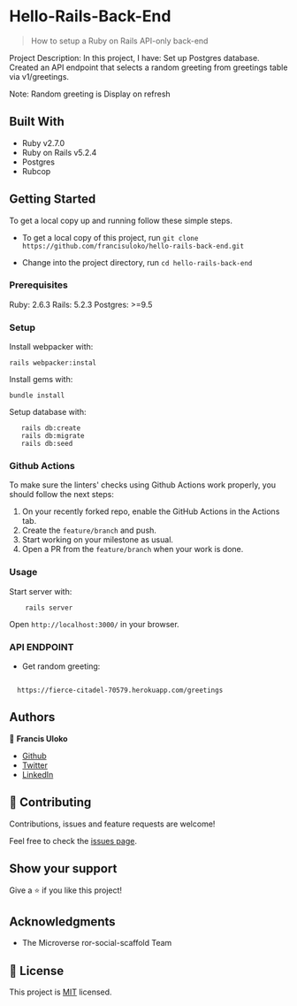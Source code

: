 # Hello-Rails-Back-End

> How to setup a Ruby on Rails API-only back-end

Project Description:
In this project, I have:
Set up Postgres database.
Created an API endpoint that selects a random greeting from greetings table via v1/greetings.

Note: Random greeting is Display on refresh

## Built With

- Ruby v2.7.0
- Ruby on Rails v5.2.4
- Postgres
- Rubcop


## Getting Started

To get a local copy up and running follow these simple steps.

- To get a local copy of this project, run
`git clone https://github.com/francisuloko/hello-rails-back-end.git`

- Change into the project directory, run
`cd hello-rails-back-end`

### Prerequisites

Ruby: 2.6.3
Rails: 5.2.3
Postgres: >=9.5

### Setup
Install webpacker with:

```
rails webpacker:instal
```

Install gems with:

```
bundle install
```

Setup database with:

```
   rails db:create
   rails db:migrate
   rails db:seed
```

### Github Actions

To make sure the linters' checks using Github Actions work properly, you should follow the next steps:

1. On your recently forked repo, enable the GitHub Actions in the Actions tab.
2. Create the `feature/branch` and push.
3. Start working on your milestone as usual.
4. Open a PR from the `feature/branch` when your work is done.


### Usage

Start server with:

```
    rails server
```

Open `http://localhost:3000/` in your browser.

### API ENDPOINT

- Get random greeting:
```

  https://fierce-citadel-70579.herokuapp.com/greetings

```

## Authors

👤 **Francis Uloko**

- [Github](https://github.com/francisuloko)
- [Twitter](https://twitter.com/francisuloko)
- [LinkedIn](https://linkedin.com/in/francisuloko)

## 🤝 Contributing

Contributions, issues and feature requests are welcome!

Feel free to check the [issues page](https://github.com/francisuloko/hello-rails-react/issues).

## Show your support

Give a ⭐️ if you like this project!

## Acknowledgments

- The Microverse ror-social-scaffold Team

## 📝 License

This project is [MIT](https://mit-license.org) licensed.
